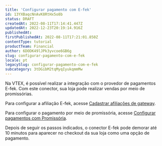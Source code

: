 ```yaml
---
title: 'Configurar pagamento com E-fek'
id: 13YXBaqcNnAvK8RtHx5o8b
status: DRAFT
createdAt: 2022-08-11T17:14:41.447Z
updatedAt: 2022-12-23T20:19:14.916Z
publishedAt: 
firstPublishedAt: 2022-08-11T17:21:01.850Z
contentType: tutorial
productTeam: Financial
author: 6DODK49lJPk3yvcoe6GB6g
slug: configurar-pagamento-com-e-fek
locale: pt
legacySlug: configurar-pagamento-com-e-fek
subcategory: 3tDGibM2tqMyqIyukqmmMw
---
```


Na VTEX, é possível realizar a integração com o provedor de pagamentos E-fek. Com este conector, sua loja pode realizar vendas por meio de promissórias.

Para configurar a afiliação E-fek, acesse [Cadastrar afiliações de gateway](https://help.vtex.com/pt/tutorial/afiliacoes-de-gateway--tutorials_444#).

Para configurar o pagamento por meio de promissória, acesse [Configurar pagamentos com Promissória](https://help.vtex.com/pt/tutorial/configurar-pagamentos-com-promissoria#).

Depois de seguir os passos indicados, o conector E-fek pode demorar até 10 minutos para aparecer no checkout da sua loja como uma opção de pagamento. 
